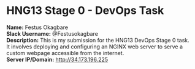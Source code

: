 # HNG13 Stage 0 - DevOps Task

**Name:** Festus Okagbare  
**Slack Username:** @Festusokagbare  
**Description:** This is my submission for the HNG13 DevOps Stage 0 task.  
It involves deploying and configuring an NGINX web server to serve a custom webpage accessible from the internet.  
**Server IP/Domain:** http://34.173.196.225
